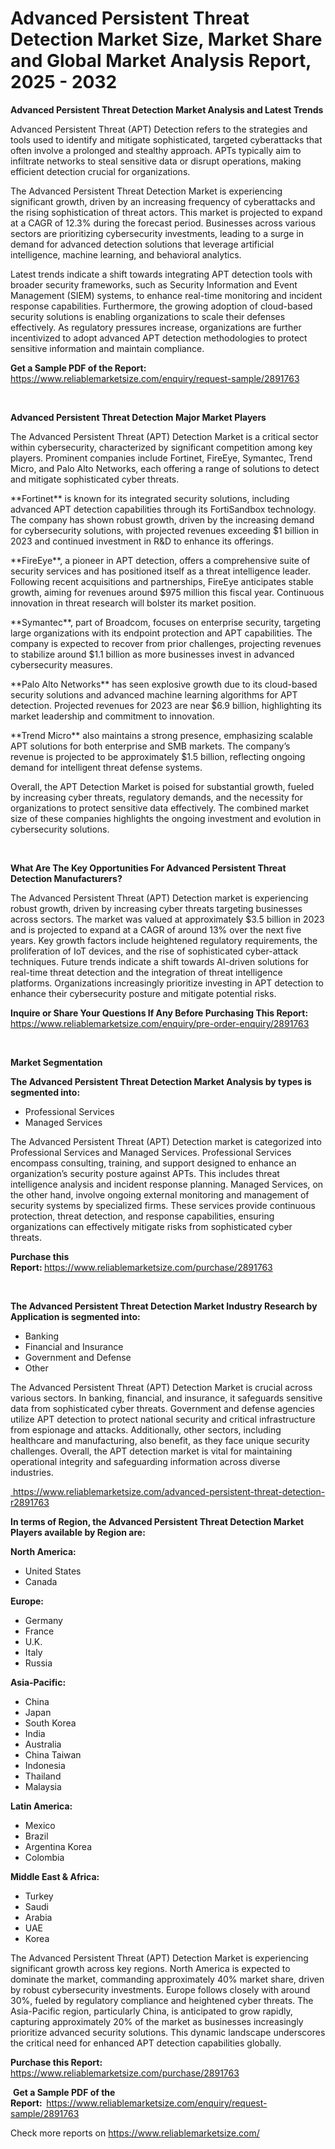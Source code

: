 <p><h1>Advanced Persistent Threat Detection Market Size, Market Share and Global Market Analysis Report, 2025 - 2032</h1></p><p><strong>Advanced Persistent Threat Detection Market Analysis and Latest Trends</strong></p>
<p><p>Advanced Persistent Threat (APT) Detection refers to the strategies and tools used to identify and mitigate sophisticated, targeted cyberattacks that often involve a prolonged and stealthy approach. APTs typically aim to infiltrate networks to steal sensitive data or disrupt operations, making efficient detection crucial for organizations. </p><p>The Advanced Persistent Threat Detection Market is experiencing significant growth, driven by an increasing frequency of cyberattacks and the rising sophistication of threat actors. This market is projected to expand at a CAGR of 12.3% during the forecast period. Businesses across various sectors are prioritizing cybersecurity investments, leading to a surge in demand for advanced detection solutions that leverage artificial intelligence, machine learning, and behavioral analytics. </p><p>Latest trends indicate a shift towards integrating APT detection tools with broader security frameworks, such as Security Information and Event Management (SIEM) systems, to enhance real-time monitoring and incident response capabilities. Furthermore, the growing adoption of cloud-based security solutions is enabling organizations to scale their defenses effectively. As regulatory pressures increase, organizations are further incentivized to adopt advanced APT detection methodologies to protect sensitive information and maintain compliance.</p></p>
<p><strong>Get a Sample PDF of the Report:&nbsp;</strong> <a href="https://www.reliablemarketsize.com/enquiry/request-sample/2891763?utm_campaign=3104&utm_medium=2&utm_source=Github&utm_content=ia&utm_term=14032025&utm_id=advanced-persistent-threat-detection">https://www.reliablemarketsize.com/enquiry/request-sample/2891763</a></p>
<p>&nbsp;</p>
<p><strong>Advanced Persistent Threat Detection Major Market Players</strong></p>
<p><p>The Advanced Persistent Threat (APT) Detection Market is a critical sector within cybersecurity, characterized by significant competition among key players. Prominent companies include Fortinet, FireEye, Symantec, Trend Micro, and Palo Alto Networks, each offering a range of solutions to detect and mitigate sophisticated cyber threats.</p><p>**Fortinet** is known for its integrated security solutions, including advanced APT detection capabilities through its FortiSandbox technology. The company has shown robust growth, driven by the increasing demand for cybersecurity solutions, with projected revenues exceeding $1 billion in 2023 and continued investment in R&D to enhance its offerings.</p><p>**FireEye**, a pioneer in APT detection, offers a comprehensive suite of security services and has positioned itself as a threat intelligence leader. Following recent acquisitions and partnerships, FireEye anticipates stable growth, aiming for revenues around $975 million this fiscal year. Continuous innovation in threat research will bolster its market position.</p><p>**Symantec**, part of Broadcom, focuses on enterprise security, targeting large organizations with its endpoint protection and APT capabilities. The company is expected to recover from prior challenges, projecting revenues to stabilize around $1.1 billion as more businesses invest in advanced cybersecurity measures.</p><p>**Palo Alto Networks** has seen explosive growth due to its cloud-based security solutions and advanced machine learning algorithms for APT detection. Projected revenues for 2023 are near $6.9 billion, highlighting its market leadership and commitment to innovation.</p><p>**Trend Micro** also maintains a strong presence, emphasizing scalable APT solutions for both enterprise and SMB markets. The company’s revenue is projected to be approximately $1.5 billion, reflecting ongoing demand for intelligent threat defense systems.</p><p>Overall, the APT Detection Market is poised for substantial growth, fueled by increasing cyber threats, regulatory demands, and the necessity for organizations to protect sensitive data effectively. The combined market size of these companies highlights the ongoing investment and evolution in cybersecurity solutions.</p></p>
<p>&nbsp;</p>
<p><strong>What Are The Key Opportunities For Advanced Persistent Threat Detection Manufacturers?</strong></p>
<p><p>The Advanced Persistent Threat (APT) Detection market is experiencing robust growth, driven by increasing cyber threats targeting businesses across sectors. The market was valued at approximately $3.5 billion in 2023 and is projected to expand at a CAGR of around 13% over the next five years. Key growth factors include heightened regulatory requirements, the proliferation of IoT devices, and the rise of sophisticated cyber-attack techniques. Future trends indicate a shift towards AI-driven solutions for real-time threat detection and the integration of threat intelligence platforms. Organizations increasingly prioritize investing in APT detection to enhance their cybersecurity posture and mitigate potential risks.</p></p>
<p><strong>Inquire or Share Your Questions If Any Before Purchasing This Report:</strong> <a href="https://www.reliablemarketsize.com/enquiry/pre-order-enquiry/2891763?utm_campaign=3104&utm_medium=2&utm_source=Github&utm_content=ia&utm_term=14032025&utm_id=advanced-persistent-threat-detection">https://www.reliablemarketsize.com/enquiry/pre-order-enquiry/2891763</a></p>
<p>&nbsp;</p>
<p><strong>Market Segmentation</strong></p>
<p><strong>The Advanced Persistent Threat Detection Market Analysis by types is segmented into:</strong></p>
<p><ul><li>Professional Services</li><li>Managed Services</li></ul></p>
<p><p>The Advanced Persistent Threat (APT) Detection market is categorized into Professional Services and Managed Services. Professional Services encompass consulting, training, and support designed to enhance an organization’s security posture against APTs. This includes threat intelligence analysis and incident response planning. Managed Services, on the other hand, involve ongoing external monitoring and management of security systems by specialized firms. These services provide continuous protection, threat detection, and response capabilities, ensuring organizations can effectively mitigate risks from sophisticated cyber threats.</p></p>
<p><strong>Purchase this Report:&nbsp;</strong><a href="https://www.reliablemarketsize.com/purchase/2891763?utm_campaign=3104&utm_medium=2&utm_source=Github&utm_content=ia&utm_term=14032025&utm_id=advanced-persistent-threat-detection">https://www.reliablemarketsize.com/purchase/2891763</a></p>
<p>&nbsp;</p>
<p><strong>The Advanced Persistent Threat Detection Market Industry Research by Application is segmented into:</strong></p>
<p><ul><li>Banking</li><li>Financial and Insurance</li><li>Government and Defense</li><li>Other</li></ul></p>
<p><p>The Advanced Persistent Threat (APT) Detection Market is crucial across various sectors. In banking, financial, and insurance, it safeguards sensitive data from sophisticated cyber threats. Government and defense agencies utilize APT detection to protect national security and critical infrastructure from espionage and attacks. Additionally, other sectors, including healthcare and manufacturing, also benefit, as they face unique security challenges. Overall, the APT detection market is vital for maintaining operational integrity and safeguarding information across diverse industries.</p></p>
<p><a href="https://www.reliablemarketsize.com/advanced-persistent-threat-detection-r2891763?utm_campaign=3104&utm_medium=2&utm_source=Github&utm_content=ia&utm_term=14032025&utm_id=advanced-persistent-threat-detection">&nbsp;https://www.reliablemarketsize.com/advanced-persistent-threat-detection-r2891763</a></p>
<p><strong>In terms of Region, the Advanced Persistent Threat Detection Market Players available by Region are:</strong></p>
<p>
    <p> <strong> North America: </strong>
        <ul>
            <li>United States</li>
            <li>Canada</li>
        </ul>
        </p> 
    <p> <strong> Europe: </strong>
        <ul>
            <li>Germany</li>
            <li>France</li>
            <li>U.K.</li>
            <li>Italy</li>
            <li>Russia</li>
        </ul>
        </p> 
    <p> <strong> Asia-Pacific: </strong>
        <ul>
            <li>China</li>
            <li>Japan</li>
            <li>South Korea</li>
            <li>India</li>
            <li>Australia</li>
            <li>China Taiwan</li>
            <li>Indonesia</li>
            <li>Thailand</li>
            <li>Malaysia</li>
        </ul>
        </p> 
    <p> <strong> Latin America: </strong>
        <ul>
            <li>Mexico</li>
            <li>Brazil</li>
            <li>Argentina Korea</li>
            <li>Colombia</li>
        </ul>
        </p> 
    <p> <strong> Middle East & Africa: </strong>
        <ul>
            <li>Turkey</li>
            <li>Saudi</li>
            <li>Arabia</li>
            <li>UAE</li>
            <li>Korea</li>
        </ul>
    </p>
    </p>
<p><p>The Advanced Persistent Threat (APT) Detection Market is experiencing significant growth across key regions. North America is expected to dominate the market, commanding approximately 40% market share, driven by robust cybersecurity investments. Europe follows closely with around 30%, fueled by regulatory compliance and heightened cyber threats. The Asia-Pacific region, particularly China, is anticipated to grow rapidly, capturing approximately 20% of the market as businesses increasingly prioritize advanced security solutions. This dynamic landscape underscores the critical need for enhanced APT detection capabilities globally.</p></p>
<p><strong>Purchase this Report: </strong><a href="https://www.reliablemarketsize.com/purchase/2891763?utm_campaign=3104&utm_medium=2&utm_source=Github&utm_content=ia&utm_term=14032025&utm_id=advanced-persistent-threat-detection">https://www.reliablemarketsize.com/purchase/2891763</a></p>
<p>&nbsp;<strong>Get a Sample PDF of the Report:&nbsp;&nbsp;</strong><a href="https://www.reliablemarketsize.com/enquiry/request-sample/2891763?utm_campaign=3104&utm_medium=2&utm_source=Github&utm_content=ia&utm_term=14032025&utm_id=advanced-persistent-threat-detection">https://www.reliablemarketsize.com/enquiry/request-sample/2891763</a></p>
<p><strong></strong></p>
<p>Check more reports on <a href="https://www.reliablemarketsize.com/?utm_campaign=3104&utm_medium=2&utm_source=Github&utm_content=ia&utm_term=14032025&utm_id=advanced-persistent-threat-detection">https://www.reliablemarketsize.com/</a></p>